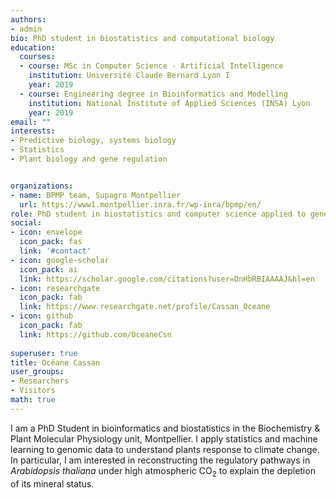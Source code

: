 ```yaml
---
authors:
- admin
bio: PhD student in biostatistics and computational biology
education:
  courses:
  - course: MSc in Computer Science - Artificial Intelligence
    institution: Université Claude Bernard Lyon I
    year: 2019
  - course: Engineering degree in Bioinformatics and Modelling
    institution: National Institute of Applied Sciences (INSA) Lyon
    year: 2019
email: ""
interests:
- Predictive biology, systems biology
- Statistics
- Plant biology and gene regulation


organizations:
- name: BPMP team, Supagro Montpellier
  url: https://www1.montpellier.inra.fr/wp-inra/bpmp/en/
role: PhD student in biostatistics and computer science applied to gene regulation
social:
- icon: envelope
  icon_pack: fas
  link: '#contact'
- icon: google-scholar
  icon_pack: ai
  link: https://scholar.google.com/citations?user=DnHbRBIAAAAJ&hl=en
- icon: researchgate
  icon_pack: fab
  link: https://www.researchgate.net/profile/Cassan_Oceane
- icon: github
  icon_pack: fab
  link: https://github.com/OceaneCsn
  
superuser: true
title: Océane Cassan
user_groups:
- Researchers
- Visitors
math: true
---
```


I am a PhD Student in bioinformatics and biostatistics in the Biochemistry & Plant Molecular Physiology unit, Montpellier. I apply statistics and machine learning to genomic data to understand plants response to climate change. In particular, I am interested in reconstructing the regulatory pathways in *Arabidopsis thaliana* under high atmospheric CO$_2$ to explain the depletion of its mineral status.